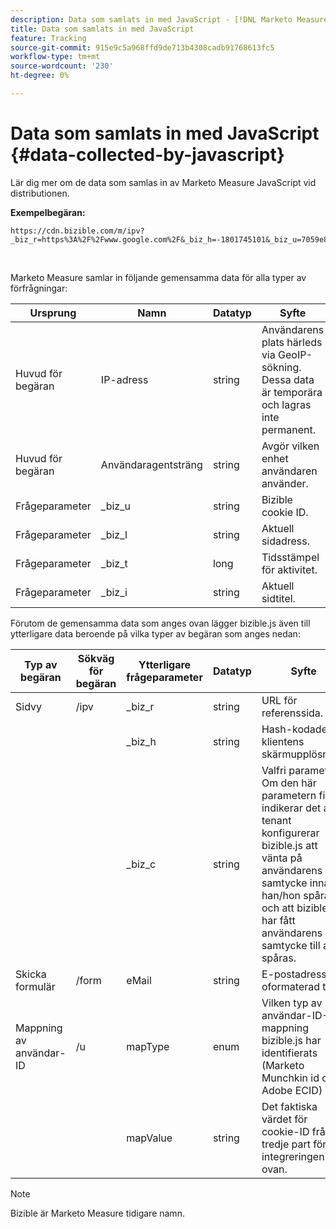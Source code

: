 ```yaml
---
description: Data som samlats in med JavaScript - [!DNL Marketo Measure]
title: Data som samlats in med JavaScript
feature: Tracking
source-git-commit: 915e9c5a968ffd9de713b4308cadb91768613fc5
workflow-type: tm+mt
source-wordcount: '230'
ht-degree: 0%

---
```


# Data som samlats in med JavaScript {#data-collected-by-javascript}

Lär dig mer om de data som samlas in av Marketo Measure JavaScript vid distributionen.

**Exempelbegäran:**

```
https://cdn.bizible.com/m/ipv?_biz_r=https%3A%2F%2Fwww.google.com%2F&_biz_h=-1801745101&_biz_u=7059e81415f34f7bbaf40fe32fdcba21&_biz_s=8cbeed&_biz_l=https%3A%2F%2Fwww.zendesk.com%2Fservice%2F&_biz_t=1676483822155&_biz_i=Customer%20service%20software%20for%20the%20best%20customer%20experiences%20%7C%20Zendesk&_biz_n=0&rnd=235938&cdn_o=a&_biz_z=1676483822155
```

<br>

Marketo Measure samlar in följande gemensamma data för alla typer av förfrågningar:

<table>
<thead>
  <tr>
    <th>Ursprung</th>
    <th>Namn</th>
    <th>Datatyp</th>
    <th>Syfte</th>
  </tr>
</thead>
<tbody>
  <tr>
    <td>Huvud för begäran</td>
    <td>IP-adress</td>
    <td>string</td>
    <td>Användarens plats härleds via GeoIP-sökning. Dessa data är temporära och lagras inte permanent.</td>
  </tr>
  <tr>
    <td>Huvud för begäran</td>
    <td>Användaragentsträng</td>
    <td>string</td>
    <td>Avgör vilken enhet användaren använder.</td>
  </tr>
  <tr>
    <td>Frågeparameter</td>
    <td>_biz_u</td>
    <td>string</td>
    <td>Bizible cookie ID.</td>
  </tr>
  <tr>
    <td>Frågeparameter</td>
    <td>_biz_l</td>
    <td>string</td>
    <td>Aktuell sidadress.</td>
  </tr>
  <tr>
    <td>Frågeparameter</td>
    <td>_biz_t</td>
    <td>long</td>
    <td>Tidsstämpel för aktivitet.</td>
  </tr>
  <tr>
    <td>Frågeparameter</td>
    <td>_biz_i</td>
    <td>string</td>
    <td>Aktuell sidtitel.</td>
  </tr>
</tbody>
</table>

Förutom de gemensamma data som anges ovan lägger bizible.js även till ytterligare data beroende på vilka typer av begäran som anges nedan:

<table>
<thead>
  <tr>
    <th>Typ av begäran</th>
    <th>Sökväg för begäran</th>
    <th>Ytterligare frågeparameter</th>
    <th>Datatyp</th>
    <th>Syfte</th>
  </tr>
</thead>
<tbody>
  <tr>
    <td>Sidvy</td>
    <td>/ipv</td>
    <td>_biz_r</td>
    <td>string</td>
    <td>URL för referenssida.</td>
  </tr>
  <tr>
    <td></td>
    <td></td>
    <td>_biz_h</td>
    <td>string</td>
    <td>Hash-kodade klientens skärmupplösning.</td>
  </tr>
  <tr>
    <td></td>
    <td></td>
    <td>_biz_c</td>
    <td>string</td>
    <td>Valfri parameter. Om den här parametern finns indikerar det att tenant konfigurerar bizible.js att vänta på användarens samtycke innan han/hon spårar, och att bizible.js har fått användarens samtycke till att spåras.</td>
  </tr>
  <tr>
    <td>Skicka formulär</td>
    <td>/form</td>
    <td>eMail</td>
    <td>string</td>
    <td>E-postadress för oformaterad text.</td>
  </tr>
  <tr>
    <td>Mappning av användar-ID</td>
    <td>/u</td>
    <td>mapType</td>
    <td>enum</td>
    <td>Vilken typ av användar-ID-mappning bizible.js har identifierats (Marketo Munchkin id och Adobe ECID)</td>
  </tr>
  <tr>
    <td></td>
    <td></td>
    <td>mapValue</td>
    <td>string</td>
    <td>Det faktiska värdet för cookie-ID från tredje part för integreringen ovan.</td>
  </tr>
</tbody>
</table>

>[!NOTE]
>
>Bizible är Marketo Measure tidigare namn.
